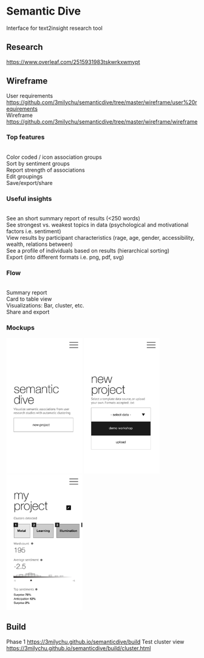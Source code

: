 # Semantic Dive
Interface for text2insight research tool

## Research
https://www.overleaf.com/2515931983tskwrkxwmypt

## Wireframe
User requirements <https://github.com/3milychu/semanticdive/tree/master/wireframe/user%20requirements>
<br>Wireframe <https://github.com/3milychu/semanticdive/tree/master/wireframe/wireframe>

### Top features
<br> Color coded / icon association groups
<br> Sort by sentiment groups
<br> Report strength of associations
<br> Edit groupings
<br> Save/export/share

### Useful insights
<br> See an short summary report of results (<250 words)
<br> See strongest vs. weakest topics in data (psychological and motivational factors i.e. sentiment)
<br> View results by participant characteristics (rage, age, gender, accessibility, wealth, relations between)
<br> See a profile of individuals based on results (hierarchical sorting)
<br> Export (into different formats i.e. png, pdf, svg)

### Flow 
<br>Summary report
<br> Card to table view
<br> Visualizations: Bar, cluster, etc.
<br> Share and export

### Mockups
<p float="left">
<kbd><img src="https://github.com/3milychu/semanticdive/blob/master/wireframe/wireframe/1.png?raw=true" width="200"></kbd>
<kbd><img src="https://github.com/3milychu/semanticdive/blob/master/wireframe/wireframe/2.png?raw=true" width="200"></kbd>
<kbd><img src="https://github.com/3milychu/semanticdive/blob/master/wireframe/wireframe/3.png?raw=true" width="200"></kbd>
</p>

## Build
Phase 1 <https://3milychu.github.io/semanticdive/build>
Test cluster view <https://3milychu.github.io/semanticdive/build/cluster.html>
